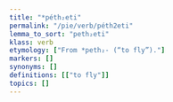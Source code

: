 ```yaml
---
title: "*péth₂eti"
permalink: "/pie/verb/péth2eti"
lemma_to_sort: "peth₂eti"
klass: verb
etymology: ["From *peth₂- (“to fly”)."]
markers: []
synonyms: []
definitions: [["to fly"]]
topics: []
---
```


